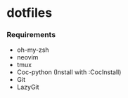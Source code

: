# dotfiles


### Requirements
* oh-my-zsh
* neovim
* tmux
* Coc-python (Install with :CocInstall)
* Git
* LazyGit
